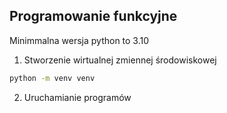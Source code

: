 ## Programowanie funkcyjne

Minimmalna wersja python to 3.10  

1. Stworzenie wirtualnej zmiennej środowiskowej
```sh
python -m venv venv
```
2. Uruchamianie programów